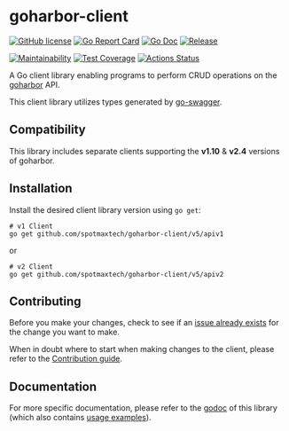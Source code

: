 # goharbor-client
[![GitHub license](https://img.shields.io/github/license/mittwald/goharbor-client.svg?style=flat-square)](https://github.com/spotmaxtech/goharbor-client/blob/master/LICENSE)
[![Go Report Card](https://goreportcard.com/badge/github.com/spotmaxtech/goharbor-client?style=flat-square)](https://goreportcard.com/badge/github.com/spotmaxtech/goharbor-client)
[![Go Doc](https://img.shields.io/badge/godoc-reference-blue.svg?style=flat-square)](https://pkg.go.dev/github.com/spotmaxtech/goharbor-client/v5)
[![Release](https://img.shields.io/github/release/mittwald/goharbor-client.svg?style=flat-square)](https://github.com/spotmaxtech/goharbor-client/releases/latest)

[![Maintainability](https://api.codeclimate.com/v1/badges/a765bafaa29f6f8fdde7/maintainability)](https://codeclimate.com/github/mittwald/goharbor-client/maintainability)
[![Test Coverage](https://api.codeclimate.com/v1/badges/a765bafaa29f6f8fdde7/test_coverage)](https://codeclimate.com/github/mittwald/goharbor-client/test_coverage)
[![Actions Status](https://github.com/spotmaxtech/goharbor-client/workflows/Test/badge.svg)](https://github.com/spotmaxtech/goharbor-client/actions)

A Go client library enabling programs to perform CRUD operations on the [goharbor](https://github.com/goharbor/harbor) API.

This client library utilizes types generated by [go-swagger](https://github.com/go-swagger/go-swagger).

## Compatibility
This library includes separate clients supporting the **v1.10** & **v2.4** versions of goharbor. 

## Installation
Install the desired client library version using `go get`:

```shell script
# v1 Client
go get github.com/spotmaxtech/goharbor-client/v5/apiv1
```

or

```shell script
# v2 Client
go get github.com/spotmaxtech/goharbor-client/v5/apiv2
```

## Contributing
Before you make your changes, check to see if an [issue already exists](https://github.com/spotmaxtech/goharbor-client/issues) for the change you want to make.

When in doubt where to start when making changes to the client, please refer to the [Contribution guide](./CONTRIBUTING.md).

## Documentation
For more specific documentation, please refer to the [godoc](https://pkg.go.dev/github.com/spotmaxtech/goharbor-client/v5) of this library (which also contains [usage examples](https://pkg.go.dev/github.com/spotmaxtech/goharbor-client/v5#pkg-examples)).
